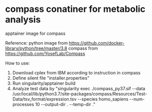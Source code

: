 # compass conatiner for metabolic analysis

apptainer image for compass

Reference:
python image from https://github.com/docker-library/python/tree/master/3.8 
compass from https://github.com/YosefLab/Compass

How to use:
1. Download cplex from IBM according to instruction in compass 
2. Define silent file "installer.properties"
3. Run singularity/apptainer build
4. Analyze test data by "singularity exec ./compass_py37.sif --data /usr/local/lib/python3.7/site-packages/compass/Resources/Test-Data/tsv_format/expression.tsv --species homo_sapiens --num-processes 10 --output-dir . --temp-dir ."
